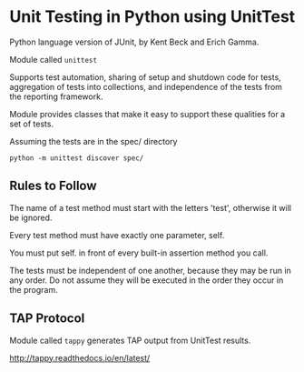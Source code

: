 
# Unit Testing in Python using UnitTest

Python language version of JUnit, by Kent Beck and Erich Gamma.

Module called `unittest`

Supports test automation, sharing of setup and shutdown code for tests, aggregation of tests into collections, and independence of the tests from the reporting framework. 

Module provides classes that make it easy to support these qualities for a set of tests.

Assuming the tests are in the spec/ directory
```shell
python -m unittest discover spec/
```

## Rules to Follow

The name of a test method must start with the letters 'test', otherwise it will be ignored.

Every test method must have exactly one parameter, self.

You must put self. in front of every built-in assertion method you call.

The tests must be independent of one another, because they may be run in any order. Do not assume they will be executed in the order they occur in the program.

## TAP Protocol

Module called `tappy` generates TAP output from UnitTest results.

http://tappy.readthedocs.io/en/latest/
